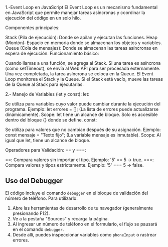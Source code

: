 1.-Event Loop en JavaScript
El Event Loop es un mecanismo fundamental en JavaScript que permite manejar tareas asíncronas y coordinar la ejecución del código en un solo hilo.

Componentes principales:

Stack (Pila de ejecución): Donde se apilan y ejecutan las funciones.
Heap (Montón): Espacio en memoria donde se almacenan los objetos y variables.
Queue (Cola de mensajes): Donde se almacenan las tareas asíncronas en espera de ejecución.
Funcionamiento básico:

Cuando llamas a una función, se agrega al Stack.
Si una tarea es asíncrona (como setTimeout), se envía al Web API para ser procesada externamente.
Una vez completada, la tarea asíncrona se coloca en la Queue.
El Event Loop monitorea el Stack y la Queue. Si el Stack está vacío, mueve las tareas de la Queue al Stack para ejecutarlas.

2.- Manejo de Variables (let y const):
let:

Se utiliza para variables cuyo valor puede cambiar durante la ejecución del programa.
Ejemplo: let errores = []; (La lista de errores puede actualizarse dinámicamente).
Scope: let tiene un alcance de bloque. Solo es accesible dentro del bloque {} donde se define.
const:

Se utiliza para valores que no cambian después de su asignación.
Ejemplo: const mensaje = "Texto fijo"; (La variable mensaje es inmutable).
Scope: Al igual que let, tiene un alcance de bloque.

Operadores para Validación:
== y ===:

==: Compara valores sin importar el tipo. Ejemplo: '5' == 5 → true.
===: Compara valores y tipos estrictamente. Ejemplo: '5' === 5 → false.


## Uso del Debugger
El código incluye el comando `debugger` en el bloque de validación del número de teléfono. Para utilizarlo:
1. Abre las herramientas de desarrollo de tu navegador (generalmente presionando F12).
2. Ve a la pestaña "Sources" y recarga la página.
3. Al ingresar un número de teléfono en el formulario, el flujo se pausará en el comando `debugger`.
4. Desde allí, puedes inspeccionar variables como `phoneInput` o rastrear errores.